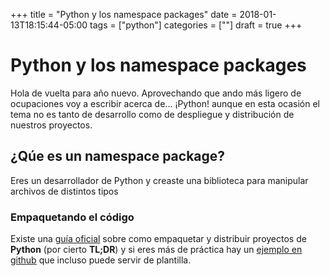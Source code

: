 +++
title = "Python y los namespace packages"
date = 2018-01-13T18:15:44-05:00
tags = ["python"]
categories = [""]
draft = true
+++

# Python y los namespace packages

Hola de vuelta para año nuevo. Aprovechando que ando más ligero de ocupaciones
voy a escribir acerca de... ¡Python! aunque en esta ocasión el tema no es tanto
de desarrollo como de despliegue y distribución de nuestros proyectos.

## ¿Qúe es un namespace package?

Eres un desarrollador de Python y creaste una biblioteca para manipular
archivos de distintos tipos

### Empaquetando el código

Existe una [guía oficial](http://packaging.python.org) sobre como empaquetar y
distribuir proyectos de **Python** (por cierto **TL;DR**) y si eres más de
práctica hay un [ejemplo en github](https://github.com/pypa/sampleproject) que
incluso puede servir de plantilla.
